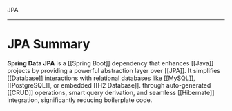 JPA

---

# **JPA Summary**
**Spring Data JPA** is a [[Spring Boot]] dependency that enhances [[Java]] projects by providing a powerful abstraction layer over [[JPA]]. It simplifies [[Database]] interactions with relational databases like [[MySQL]], [[PostgreSQL]], or embedded [[H2 Database]]. through auto-generated [[CRUD]] operations, smart query derivation, and seamless [[Hibernate]] integration, significantly reducing boilerplate code.